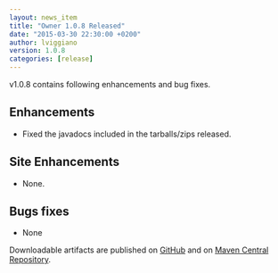 ```yaml
---
layout: news_item
title: "Owner 1.0.8 Released"
date: "2015-03-30 22:30:00 +0200"
author: lviggiano
version: 1.0.8
categories: [release]
---
```


v1.0.8 contains following enhancements and bug fixes.

Enhancements
------------
 * Fixed the javadocs included in the tarballs/zips released.

Site Enhancements
-----------------
 * None.

Bugs fixes
----------
 * None

Downloadable artifacts are published on [GitHub](https://github.com/lviggiano/owner/releases/tag/owner-parent-1.0.8) and
on [Maven Central Repository](http://repo1.maven.org/maven2/org/aeonbits/owner/owner-assembly/1.0.8/).
